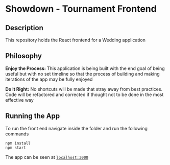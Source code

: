 # Showdown - Tournament Frontend

## Description

This repository holds the React frontend for a Wedding application

## Philosophy

**Enjoy the Process:** This application is being built with the end goal of being useful but with no set timeline so that the process of building and making iterations of the app may be fully enjoyed

**Do it Right:** No shortcuts will be made that stray away from best practices. Code will be refactored and corrected if thought not to be done in the most effective way

## Running the App

To run the front end navigate inside the folder and run the following commands

```
npm install
npm start
```

The app can be seen at [`localhost:3000`](http://localhost:3000/)
